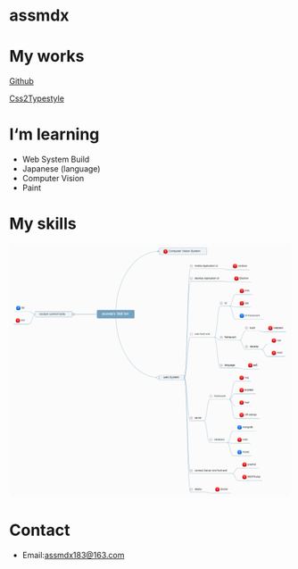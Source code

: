 # assmdx

# My works

[Github](https://github.com/assmdx/)

[Css2Typestyle](/css2typestyle/index.html)

# I‘m learning

- Web System Build
- Japanese (language)
- Computer Vision
- Paint

# My skills

![](skill-set1.png)

# Contact

- Email:assmdx183@163.com

